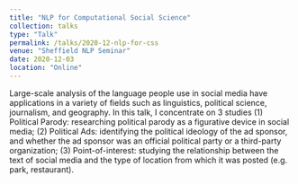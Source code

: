 ```yaml
---
title: "NLP for Computational Social Science"
collection: talks
type: "Talk"
permalink: /talks/2020-12-nlp-for-css
venue: "Sheffield NLP Seminar"
date: 2020-12-03
location: "Online"
---
```


Large-scale analysis of the language people use in social media have applications in a variety of fields such as linguistics, political science, journalism, and geography. In this talk, I concentrate on 3 studies (1) Political Parody: researching political parody as a figurative device in social media; (2) Political Ads: identifying the political ideology of the ad sponsor, and whether the ad sponsor was an official political party or a third-party organization; (3) Point-of-interest: studying the relationship between the text of social media and the type of location from which it was posted (e.g. park, restaurant).
